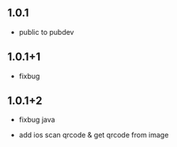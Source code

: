 ## 1.0.1
- public to pubdev
## 1.0.1+1
- fixbug
## 1.0.1+2
- fixbug java

- add ios scan qrcode & get qrcode from image
